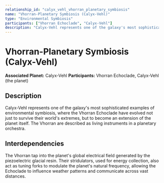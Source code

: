 ```yaml
---
relationship_id: "calyx_vehl_vhorran_planetary_symbiosis"
name: "Vhorran-Planetary Symbiosis (Calyx-Vehl)"
type: "Environmental Symbiosis"
participants: ["Vhorran Echoclade", "Calyx-Vehl"]
description: "Calyx-Vehl represents one of the galaxy's most sophisticated examples of environmental symbiosis, where the Vhorran Echoclade have evolved to become an extension of the planet itself, acting as living instruments in a planetary orchestra."
---
```


# Vhorran-Planetary Symbiosis (Calyx-Vehl)

**Associated Planet:** Calyx-Vehl
**Participants:** Vhorran Echoclade, Calyx-Vehl (the planet)

## Description
Calyx-Vehl represents one of the galaxy's most sophisticated examples of environmental symbiosis, where the Vhorran Echoclade have evolved not just to survive their world's extremes, but to become an extension of the planet itself. The Vhorran are described as living instruments in a planetary orchestra.

## Interdependencies
The Vhorran tap into the planet's global electrical field generated by the piezoelectric glacial resin. Their stridulators, used for energy collection, also act as tuning forks to modulate the planet's natural frequency, allowing the Echoclade to influence weather patterns and communicate across vast distances. 